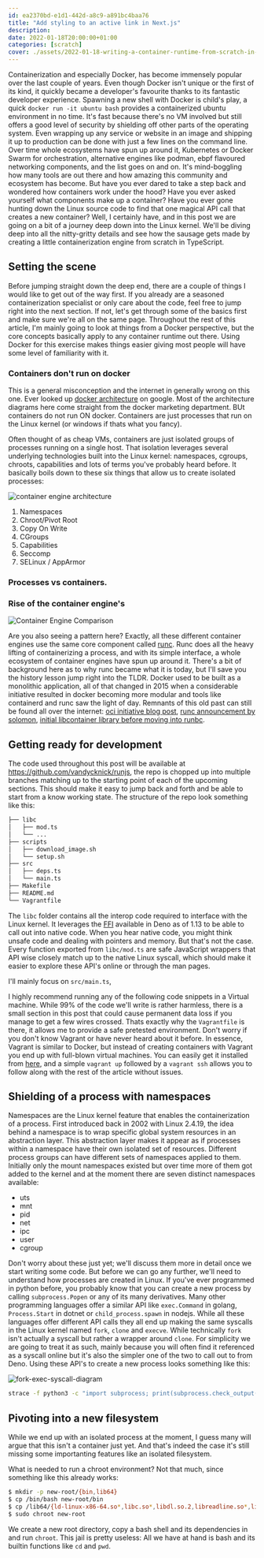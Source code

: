 ```yaml
---
id: ea2370bd-e1d1-442d-a8c9-a891bc4baa76
title: "Add styling to an active link in Next.js"
description: 
date: 2022-01-18T20:00:00+01:00
categories: [scratch]
cover: ./assets/2022-01-18-writing-a-container-runtime-from-scratch-in-typescript/cover.jpg
---
```


Containerization and especially Docker, has become immensely popular over the last couple of years. Even though Docker isn't unique or the first of its kind, it quickly became a developer's favourite thanks to its fantastic developer experience. Spawning a new shell with Docker is child's play, a quick `docker run -it ubuntu bash` provides a containerized ubuntu environment in no time. It's fast because there's no VM involved but still offers a good level of security by shielding off other parts of the operating system. Even wrapping up any service or website in an image and shipping it up to production can be done with just a few lines on the command line. Over time whole ecosystems have spun up around it, Kubernetes or Docker Swarm for orchestration, alternative engines like podman, ebpf flavoured networking components, and the list goes on and on. It's mind-boggling how many tools are out there and how amazing this community and ecosystem has become. But have you ever dared to take a step back and wondered how containers work under the hood? Have you ever asked yourself what components make up a container? Have you ever gone hunting down the Linux source code to find that one magical API call that creates a new container? Well, I certainly have, and in this post we are going on a bit of a journey deep down into the Linux kernel. We'll be diving deep into all the nitty-gritty details and see how the sausage gets made by creating a little containerization engine from scratch in TypeScript.

## Setting the scene

Before jumping straight down the deep end, there are a couple of things I would like to get out of the way first. If you already are a seasoned containerization specialist or only care about the code, feel free to jump right into the next section. If not, let's get through some of the basics first and make sure we're all on the same page. Throughout the rest of this article, I'm mainly going to look at things from a Docker perspective, but the core concepts basically apply to any container runtime out there. Using Docker for this exercise makes things easier giving most people will have some level of familiarity with it.

### Containers don't run on docker

This is a general misconception and the internet in generally wrong on this one. Ever looked up [docker architecture](https://www.google.com/search?q=docker+architecture&tbm=isch&ved=2ahUKEwjBm8z14qr1AhXTuqQKHUjwBLYQ2-cCegQIABAA&oq=docker+archit&gs_lcp=CgNpbWcQARgAMgQIABBDMgUIABCABDIFCAAQgAQyBQgAEIAEMgUIABCABDIFCAAQgAQyBggAEAUQHjIGCAAQBRAeMgYIABAFEB4yBggAEAUQHjoHCCMQ7wMQJzoICAAQsQMQgwE6CAgAEIAEELEDUMIGWL4RYI4aaABwAHgAgAHQAYgBsAmSAQYxMS4yLjGYAQCgAQGqAQtnd3Mtd2l6LWltZ8ABAQ&sclient=img&ei=EgjeYcHKOdP1kgXI4JOwCw&bih=911&biw=1904) on google. Most of the architecture diagrams here come straight from the docker marketing department. BUt containers do not run ON docker. Containers are just processes that run on the Linux kernel (or windows if thats what you fancy). 


Often thought of as cheap VMs, containers are just isolated groups of processes running on a single host. That isolation leverages several underlying technologies built into the Linux kernel: namespaces, cgroups, chroots, capabilities and lots of terms you've probably heard before. It basically boils down to these six things that allow us to create isolated processes:

![container engine architecture](./assets/2022-01-18-writing-a-container-runtime-from-scratch-in-typescript/container-architecture.png)

1. Namespaces
2. Chroot/Pivot Root
3. Copy On Write
4. CGroups
5. Capabilities
6. Seccomp
7. SELinux / AppArmor

### Processes vs containers.

### Rise of the container engine's

![Container Engine Comparison](./assets/2022-01-18-writing-a-container-runtime-from-scratch-in-typescript/ce-engine-comparison.png)

Are you also seeing a pattern here? Exactly, all these different container engines use the same core component called [runc](https://github.com/opencontainers/runc). Runc does all the heavy lifting of containerizing a process, and with its simple interface, a whole ecosystem of container engines have spun up around it. There's a bit of background here as to why runc became what it is today, but I'll save you the history lesson jump right into the TLDR. Docker used to be built as a monolithic application, all of that changed in 2015 when a considerable initiative resulted in docker becoming more modular and tools like containerd and runc saw the light of day. Remnants of this old past can still be found all over the internet: [oci initiative blog post](https://www.docker.com/blog/open-container-project-foundation), [runc announcement by solomon](https://www.docker.com/blog/runc), [initial libcontainer library before moving into runbc](https://github.com/docker-archive/libcontainer).

## Getting ready for development

The code used throughout this post will be available at https://github.com/vandycknick/runjs, the repo is chopped up into multiple branches matching up to the starting point of each of the upcoming sections. This should make it easy to jump back and forth and be able to start from a know working state. The structure of the repo look something like this:

```sh
├── libc
│   ├── mod.ts
│   └── ...
├── scripts
│   ├── download_image.sh
│   └── setup.sh
├── src
│   ├── deps.ts
│   └── main.ts
├── Makefile
├── README.md
└── Vagrantfile
```

The `libc` folder contains all the interop code required to interface with the Linux kernel. It leverages the [FFI](https://deno.land/manual@v1.17.3/runtime/ffi_api) available in Deno as of 1.13 to be able to call out into native code. When you hear native code, you might think unsafe code and dealing with pointers and memory. But that's not the case. Every function exported from `libc/mod.ts` are safe JavaScript wrappers that API wise closely match up to the native Linux syscall, which should make it easier to explore these API's online or through the man pages.

I'll mainly focus on `src/main.ts`, 

I highly recommend running any of the following code snippets in a Virtual machine. While 99% of the code we'll write is rather harmless, there is a small section in this post that could cause permanent data loss if you manage to get a few wires crossed. Thats exactly why the `Vagrantfile` is there, it allows me to provide a safe pretested environment. Don't worry if you don't know Vagrant or have never heard about it before. In essence, Vagrant is similar to Docker, but instead of creating containers with Vagrant you end up with full-blown virtual machines. You can easily get it installed from [here](https://www.vagrantup.com/), and a simple `vagrant up` followed by a `vagrant ssh` allows you to follow along with the rest of the article without issues. 

## Shielding of a process with namespaces

Namespaces are the Linux kernel feature that enables the containerization of a process. First introduced back in 2002 with Linux 2.4.19, the idea behind a namespace is to wrap specific global system resources in an abstraction layer. This abstraction layer makes it appear as if processes within a namespace have their own isolated set of resources. Different process groups can have different sets of namespaces applied to them. Initially only the mount namespaces existed but over time more of them got added to the kernel and at the moment there are seven distinct namespaces available:

- uts
- mnt
- pid
- net
- ipc
- user
- cgroup

Don't worry about these just yet; we'll discuss them more in detail once we start writing some code. But before we can go any further, we'll need to understand how processes are created in Linux. If you've ever programmed in python before, you probably know that you can create a new process by calling `subprocess.Popen` or any of its many derivatives. Many other programming languages offer a similar API like `exec.Command` in golang, `Process.Start` in dotnet or `child_process.spawn` in nodejs. While all these languages offer different API calls they all end up making the same syscalls in the Linux kernel named `fork`, `clone` and `execve`. While technically `fork` isn't actually a syscall but rather a wrapper around `clone`. For simplicity we are going to treat it as such, mainly because you will often find it referenced as a syscall online but it's also the simpler one of the two to call out to from Deno. Using these API's to create a new process looks something like this:

![fork-exec-syscall-diagram](./assets/2022-01-18-writing-a-container-runtime-from-scratch-in-typescript/fork-exec.png)

```sh
strace -f python3 -c "import subprocess; print(subprocess.check_output(['ls']).decode('utf-8'))" 2>&1 | grep "clone\|fork\|exec\|wait"
```

## Pivoting into a new filesystem

While we end up with an isolated process at the moment, I guess many will argue that this isn't a container just yet. And that's indeed the case it's still missing some importanting features like an isolated filesystem.

What is needed to run a chroot environment? Not that much, since something like this already works:

```sh
$ mkdir -p new-root/{bin,lib64}
$ cp /bin/bash new-root/bin
$ cp /lib64/{ld-linux-x86-64.so*,libc.so*,libdl.so.2,libreadline.so*,libtinfo.so*} new-root/lib64
$ sudo chroot new-root
```

We create a new root directory, copy a bash shell and its dependencies in and run `chroot`. This jail is pretty useless: All we have at hand is bash and its builtin functions like `cd` and `pwd`.
